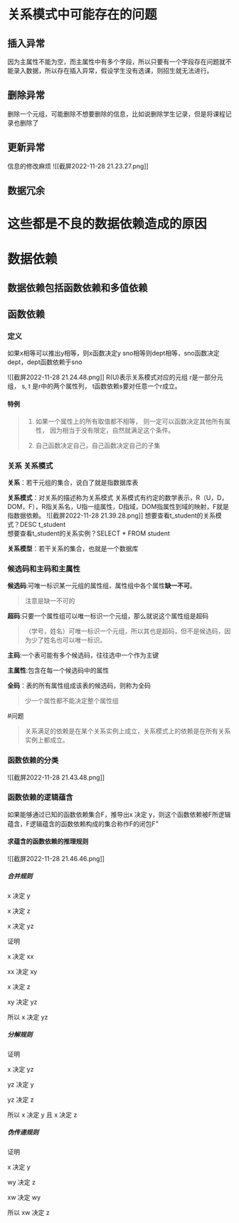# 关系模式中可能存在的问题

## 插入异常

因为主属性不能为空，而主属性中有多个字段，所以只要有一个字段存在问题就不能录入数据，所以存在插入异常，假设学生没有选课，则招生就无法进行。

## 删除异常

删除一个元组，可能删除不想要删除的信息，比如说删除学生记录，但是将课程记录也删除了

## 更新异常

信息的修改麻烦
![[截屏2022-11-28 21.23.27.png]]

## 数据冗余

# 这些都是不良的数据依赖造成的原因

# 数据依赖
## 数据依赖包括函数依赖和多值依赖

## 函数依赖

### 定义
如果x相等可以推出y相等，则x函数决定y
sno相等则dept相等，sno函数决定dept，dept函数依赖于sno

![[截屏2022-11-28 21.24.48.png]]
R(U)表示关系模式对应的元组
r是一部分元组，
s, t 是r中的两个属性列，
t函数依赖s要对任意一个r成立。



#### 特例
>1. 如果一个属性上的所有取值都不相等，
>	则一定可以函数决定其他所有属性，
>	因为相当于没有限定，自然就满足这个条件。
>
>2. 自己函数决定自己，自己函数决定自己的子集

### 关系 关系模式
**关系**：若干元组的集合，说白了就是指数据库表

**关系模式**：对关系的描述称为关系模式
关系模式有约定的数学表示，R（U，D，DOM，F），R指关系名，U指一组属性，D指域，DOM指属性到域的映射，F就是指数据依赖。
![[截屏2022-11-28 21.39.28.png]]
想要查看t_student的关系模式？DESC t_student  
想要查看t_student的关系实例？SELECT * FROM student

**关系模型**：若干关系的集合，也就是一个数据库

### 候选码和主码和主属性
**候选码**:可唯一标识某一元组的属性组，属性组中各个属性**缺一不可**。
>注意是缺一不可的

**超码**:只要一个属性组可以唯一标识一个元组，那么就说这个属性组是超码
>（学号，姓名）可唯一标识一个元组，所以其也是超码，但不是候选码，因为少了姓名也可以唯一标识。

**主码**:一个表可能有多个候选码，往往选中一个作为主键

**主属性**:包含在每一个候选码中的属性

**全码**：表的所有属性组成该表的候选码，则称为全码
>少一个属性都不能决定整个属性组

#问题
>关系满足的依赖是在某个关系实例上成立，关系模式上的依赖是在所有关系实例上都成立。


### 函数依赖的分类
![[截屏2022-11-28 21.43.48.png]]

### 函数依赖的逻辑蕴含
如果能够通过已知的函数依赖集合F，推导出x 决定 y，则这个函数依赖被F所逻辑蕴含，F逻辑蕴含的函数依赖构成的集合称作F的闭包F$^{+}$

#### 求蕴含的函数依赖的推理规则
![[截屏2022-11-28 21.46.46.png]]
##### 合并规则

x 决定 y

x 决定 z

x 决定 yz

证明

x 决定 xx

xx 决定 xy

x 决定 z

xy 决定 yz

所以 x 决定 yz

##### 分解规则

证明

x 决定 yz

yz 决定 y

yz 决定 z

所以 x 决定 y 且 x 决定 z

##### 伪传递规则

证明

x 决定 y

wy 决定 z

xw 决定 wy

所以 xw 决定 z



